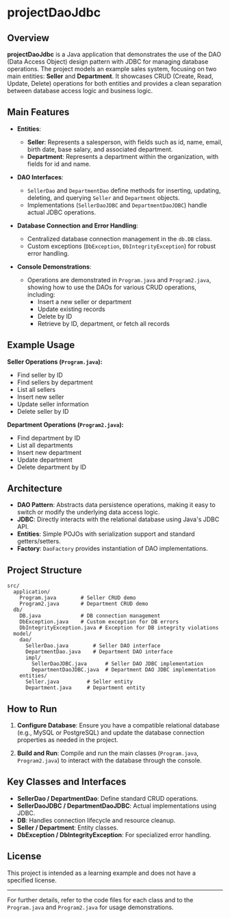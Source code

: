 
# projectDaoJdbc

## Overview

**projectDaoJdbc** is a Java application that demonstrates the use of the DAO (Data Access Object) design pattern with JDBC for managing database operations. The project models an example sales system, focusing on two main entities: **Seller** and **Department**. It showcases CRUD (Create, Read, Update, Delete) operations for both entities and provides a clean separation between database access logic and business logic.

## Main Features

- **Entities**:
  - **Seller**: Represents a salesperson, with fields such as id, name, email, birth date, base salary, and associated department.
  - **Department**: Represents a department within the organization, with fields for id and name.

- **DAO Interfaces**:
  - `SellerDao` and `DepartmentDao` define methods for inserting, updating, deleting, and querying `Seller` and `Department` objects.
  - Implementations (`SellerDaoJDBC` and `DepartmentDaoJDBC`) handle actual JDBC operations.

- **Database Connection and Error Handling**:
  - Centralized database connection management in the `db.DB` class.
  - Custom exceptions (`DbException`, `DbIntegrityException`) for robust error handling.

- **Console Demonstrations**:
  - Operations are demonstrated in `Program.java` and `Program2.java`, showing how to use the DAOs for various CRUD operations, including:
    - Insert a new seller or department
    - Update existing records
    - Delete by ID
    - Retrieve by ID, department, or fetch all records

## Example Usage

**Seller Operations (`Program.java`):**
- Find seller by ID
- Find sellers by department
- List all sellers
- Insert new seller
- Update seller information
- Delete seller by ID

**Department Operations (`Program2.java`):**
- Find department by ID
- List all departments
- Insert new department
- Update department
- Delete department by ID

## Architecture

- **DAO Pattern**: Abstracts data persistence operations, making it easy to switch or modify the underlying data access logic.
- **JDBC**: Directly interacts with the relational database using Java's JDBC API.
- **Entities**: Simple POJOs with serialization support and standard getters/setters.
- **Factory**: `DaoFactory` provides instantiation of DAO implementations.

## Project Structure

```
src/
  application/
    Program.java        # Seller CRUD demo
    Program2.java       # Department CRUD demo
  db/
    DB.java             # DB connection management
    DbException.java    # Custom exception for DB errors
    DbIntegrityException.java # Exception for DB integrity violations
  model/
    dao/
      SellerDao.java        # Seller DAO interface
      DepartmentDao.java    # Department DAO interface
      impl/
        SellerDaoJDBC.java      # Seller DAO JDBC implementation
        DepartmentDaoJDBC.java  # Department DAO JDBC implementation
    entities/
      Seller.java         # Seller entity
      Department.java     # Department entity
```

## How to Run

1. **Configure Database**: Ensure you have a compatible relational database (e.g., MySQL or PostgreSQL) and update the database connection properties as needed in the project.

2. **Build and Run**: Compile and run the main classes (`Program.java`, `Program2.java`) to interact with the database through the console.

## Key Classes and Interfaces

- **SellerDao / DepartmentDao**: Define standard CRUD operations.
- **SellerDaoJDBC / DepartmentDaoJDBC**: Actual implementations using JDBC.
- **DB**: Handles connection lifecycle and resource cleanup.
- **Seller / Department**: Entity classes.
- **DbException / DbIntegrityException**: For specialized error handling.

## License

This project is intended as a learning example and does not have a specified license.

---

For further details, refer to the code files for each class and to the `Program.java` and `Program2.java` for usage demonstrations.


